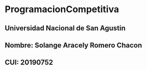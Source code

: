 # ProgramacionCompetitiva
## Universidad Nacional de San Agustin
## Nombre: Solange Aracely Romero Chacon
## CUI: 20190752

